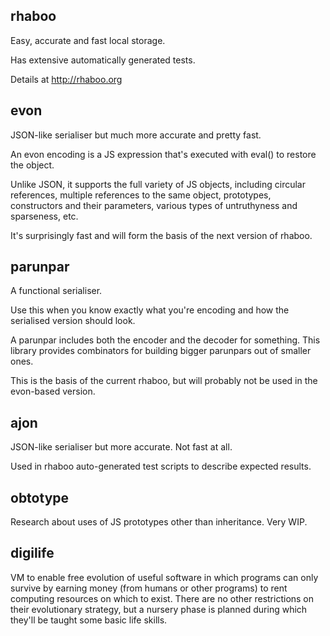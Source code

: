 
rhaboo
------

Easy, accurate and fast local storage.

Has extensive automatically generated tests.

Details at http://rhaboo.org
 
evon
----

JSON-like serialiser but much more accurate and pretty fast. 

An evon encoding is a JS expression that's executed with eval() to restore the object. 

Unlike JSON, it supports the full variety of JS objects, including circular references, multiple references to the same object, prototypes, constructors and their parameters, various types of untruthyness and sparseness, etc. 

It's surprisingly fast and will form the basis of the next version of rhaboo.

parunpar
--------

A functional serialiser. 

Use this when you know exactly what you're encoding and how the serialised version should look. 

A parunpar includes both the encoder and the decoder for something. This library provides combinators for building bigger parunpars out of smaller ones.

This is the basis of the current rhaboo, but will probably not be used in the evon-based version.

ajon
----

JSON-like serialiser but more accurate. Not fast at all.

Used in rhaboo auto-generated test scripts to describe expected results. 

obtotype
--------

Research about uses of JS prototypes other than inheritance. Very WIP.

digilife
--------

VM to enable free evolution of useful software in which programs can only survive by earning money (from humans or other programs) to rent computing resources on which to exist.  There are no other restrictions on their evolutionary strategy, but a nursery phase is planned during which they'll be taught some basic life skills.




